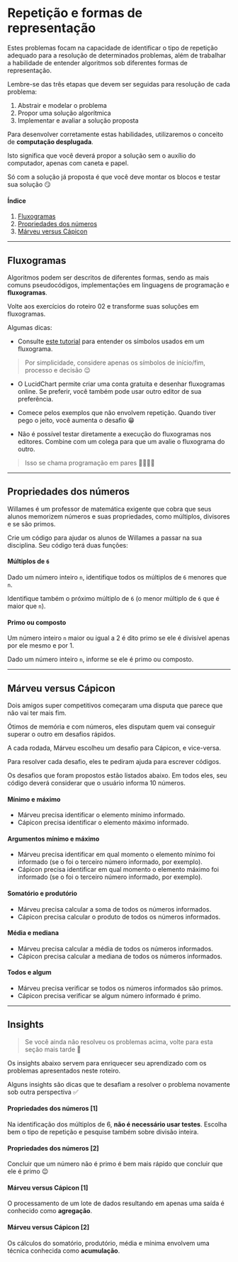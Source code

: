 # Repetição e formas de representação

Estes problemas focam na capacidade de identificar o tipo de repetição adequado para a resolução de determinados problemas, além de trabalhar a habilidade de entender algoritmos sob diferentes formas de representação.

Lembre-se das três etapas que devem ser seguidas para resolução de cada problema:

1. Abstrair e modelar o problema
2. Propor uma solução algorítmica
3. Implementar e avaliar a solução proposta

Para desenvolver corretamente estas habilidades, utilizaremos o conceito de **computação desplugada**.

Isto significa que você deverá propor a solução sem o auxílio do computador, apenas com caneta e papel.

Só com a solução já proposta é que você deve montar os blocos e testar sua solução 😏

#### Índice
1. [Fluxogramas](#fluxogramas)
2. [Propriedades dos números](#propriedades-dos-números)
3. [Márveu versus Cápicon](#márveu-versus-cápicon)

---

## Fluxogramas

Algoritmos podem ser descritos de diferentes formas, sendo as mais comuns pseudocódigos, implementações em linguagens de programação e **fluxogramas**.

Volte aos exercícios do roteiro 02 e transforme suas soluções em fluxogramas.

Algumas dicas:
- Consulte [este tutorial](https://www.lucidchart.com/pages/what-is-a-flowchart-tutorial) para entender os símbolos usados em um fluxograma.

> Por simplicidade, considere apenas os símbolos de início/fim, processo e decisão 😉

- O LucidChart permite criar uma conta gratuita e desenhar fluxogramas online. Se preferir, você também pode usar outro editor de sua preferência.

- Comece pelos exemplos que não envolvem repetição. Quando tiver pego o jeito, você aumenta o desafio 😁

- Não é possível testar diretamente a execução do fluxogramas nos editores. Combine com um colega para que um avalie o fluxograma do outro. 

> Isso se chama programação em pares 💃🏻🕺🏻

---

## Propriedades dos números

Willames é um professor de matemática exigente que cobra que seus alunos memorizem números e suas propriedades, como múltiplos, divisores e se são primos.

Crie um código para ajudar os alunos de Willames a passar na sua disciplina. Seu código terá duas funções:

#### Múltiplos de `6`

Dado um número inteiro `n`, identifique todos os múltiplos de `6` menores que `n`. 

Identifique também o próximo múltiplo de `6` (o menor múltiplo de `6` que é maior que `n`).

#### Primo ou composto

Um número inteiro `n` maior ou igual a 2 é dito primo se ele é divisível apenas por ele mesmo e por 1.

Dado um número inteiro `n`, informe se ele é primo ou composto.

---

## Márveu versus Cápicon

Dois amigos super competitivos começaram uma disputa que parece que não vai ter mais fim. 

Ótimos de memória e com números, eles disputam quem vai conseguir superar o outro em desafios rápidos.

A cada rodada, Márveu escolheu um desafio para Cápicon, e vice-versa.

Para resolver cada desafio, eles te pediram ajuda para escrever códigos.

Os desafios que foram propostos estão listados abaixo. Em todos eles, seu código deverá considerar que o usuário informa 10 números. 

#### Mínimo e máximo

- Márveu precisa identificar o elemento mínimo informado.
- Cápicon precisa identificar o elemento máximo informado.

#### Argumentos mínimo e máximo

- Márveu precisa identificar em qual momento o elemento mínimo foi informado (se o foi o terceiro número informado, por exemplo).
- Cápicon precisa identificar em qual momento o elemento máximo foi informado (se o foi o terceiro número informado, por exemplo).

#### Somatório e produtório

- Márveu precisa calcular a soma de todos os números informados.
- Cápicon precisa calcular o produto de todos os números informados.

#### Média e mediana

- Márveu precisa calcular a média de todos os números informados.
- Cápicon precisa calcular a mediana de todos os números informados.

#### Todos e algum

- Márveu precisa verificar se todos os números informados são primos.
- Cápicon precisa verificar se algum número informado é primo.

---

## Insights

> Se você ainda não resolveu os problemas acima, volte para esta seção mais tarde 👻

Os insights abaixo servem para enriquecer seu aprendizado com os problemas apresentados neste roteiro.

Alguns insights são dicas que te desafiam a resolver o problema novamente sob outra perspectiva ✅ 

#### Propriedades dos números [1]

Na identificação dos múltiplos de 6, **não é necessário usar testes**. Escolha bem o tipo de repetição e pesquise também sobre divisão inteira.

#### Propriedades dos números [2]

Concluir que um número não é primo é bem mais rápido que concluir que ele é primo 😉

#### Márveu versus Cápicon [1]

O processamento de um lote de dados resultando em apenas uma saída é conhecido como **agregação**. 

#### Márveu versus Cápicon [2]

Os cálculos do somatório, produtório, média e mínima envolvem uma técnica conhecida como **acumulação**.
